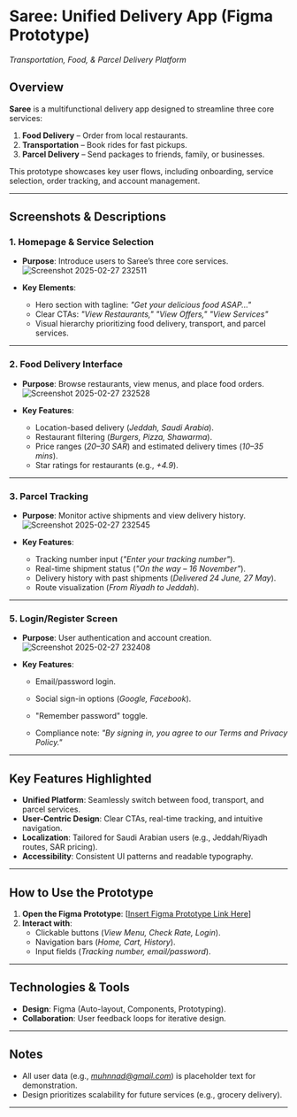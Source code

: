 # Saree: Unified Delivery App (Figma Prototype)  
*Transportation, Food, & Parcel Delivery Platform*  

## Overview  
**Saree** is a multifunctional delivery app designed to streamline three core services:  
1. **Food Delivery** – Order from local restaurants.  
2. **Transportation** – Book rides for fast pickups.  
3. **Parcel Delivery** – Send packages to friends, family, or businesses.  

This prototype showcases key user flows, including onboarding, service selection, order tracking, and account management.  

---

## Screenshots & Descriptions  

### 1. **Homepage & Service Selection**
- **Purpose**: Introduce users to Saree’s three core services.![Screenshot 2025-02-27 232511](https://github.com/user-attachments/assets/709831b2-732d-45de-846b-1bfae27fd6d1)

- **Key Elements**:  
  - Hero section with tagline: *"Get your delicious food ASAP..."*  
  - Clear CTAs: *"View Restaurants," "View Offers," "View Services"*  
  - Visual hierarchy prioritizing food delivery, transport, and parcel services.  

---

### 2. **Food Delivery Interface**
- **Purpose**: Browse restaurants, view menus, and place food orders. ![Screenshot 2025-02-27 232528](https://github.com/user-attachments/assets/1cdc5af3-2abc-484e-a50b-0ac5953d24f6)

- **Key Features**:  
  - Location-based delivery (*Jeddah, Saudi Arabia*).  
  - Restaurant filtering (*Burgers, Pizza, Shawarma*).  
  - Price ranges (*20–30 SAR*) and estimated delivery times (*10–35 mins*).  
  - Star ratings for restaurants (e.g., *+4.9*).  

---

### 3. **Parcel Tracking**  
- **Purpose**: Monitor active shipments and view delivery history.![Screenshot 2025-02-27 232545](https://github.com/user-attachments/assets/6b8c7019-243e-4607-b782-54220edc513b)

- **Key Features**:  
  - Tracking number input (*"Enter your tracking number"*).  
  - Real-time shipment status (*"On the way – 16 November"*).  
  - Delivery history with past shipments (*Delivered 24 June, 27 May*).  
  - Route visualization (*From Riyadh to Jeddah*).  

---


### 5. **Login/Register Screen**
- **Purpose**: User authentication and account creation. ![Screenshot 2025-02-27 232408](https://github.com/user-attachments/assets/e67dbe22-ad36-4504-a271-799eba3505b0)
  
- **Key Features**:  
  - Email/password login.  
  - Social sign-in options (*Google, Facebook*).  
  - "Remember password" toggle.

  - Compliance note: *"By signing in, you agree to our Terms and Privacy Policy."*  

---

## Key Features Highlighted  
- **Unified Platform**: Seamlessly switch between food, transport, and parcel services.  
- **User-Centric Design**: Clear CTAs, real-time tracking, and intuitive navigation.  
- **Localization**: Tailored for Saudi Arabian users (e.g., Jeddah/Riyadh routes, SAR pricing).  
- **Accessibility**: Consistent UI patterns and readable typography.  

---

## How to Use the Prototype  
1. **Open the Figma Prototype**: [[Insert Figma Prototype Link Here](https://www.figma.com/proto/rpxUZJzM0vBtjcbSCr9OhK/CPIT-280-Project?node-id=253-564&t=ugazFNViGFAmajb8-1)]  
2. **Interact with**:  
   - Clickable buttons (*View Menu, Check Rate, Login*).  
   - Navigation bars (*Home, Cart, History*).  
   - Input fields (*Tracking number, email/password*).  

---

## Technologies & Tools  
- **Design**: Figma (Auto-layout, Components, Prototyping).  
- **Collaboration**: User feedback loops for iterative design.  

---

## Notes  
- All user data (e.g., *muhnnad@gmail.com*) is placeholder text for demonstration.  
- Design prioritizes scalability for future services (e.g., grocery delivery).  

---

